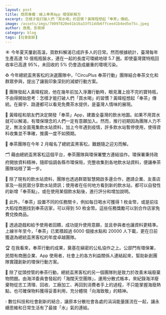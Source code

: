 ```yaml
---
layout: post
title: 商周專欄：線上奉茶App 環保新解方
excerpt: 怎樣才能打破人們「買水喝」的習慣？黃暐程想起「奉茶」傳統。
image: /assets/imgs/70097820e41b16a33f51ddb6ffcee41b4ed5e75c.jpeg
author: 唐鳳、彭筱婷
category: blog
tags: [社會創新]
---
```


☀️ 今年夏天屢創高溫，買飲料解渴已成許多人的日常。然而根據統計，臺灣每年生產高達 10 億瓶瓶裝水，連在一起的長度可環繞地球 5.7 圈。即使臺灣寶特瓶回收率已高達 95%，未回收的 5% 仍會造成嚴重的環境污染。

♻️ 今年總統盃黑客松的決選團隊中，「CircuPlus 奉茶行動」團隊結合奉茶文化和群眾參與，提出了讓我印象深刻的減塑行動方案。

🍵 團隊發起人黃暐程說，他在幾年前加入淨灘行動時，眼見灘上撿不完的寶特瓶，不由得開始思考：怎樣才能打破人們「買水喝」的習慣？黃暐程想起「奉茶」傳統。在廟宇、路邊都可以看見免費茶水提供，是臺灣人情味的展現。

📲 黃暐程和朋友們決定開發「奉茶」App，建置全臺灣的飲水地圖。如果不用買水就可以解渴，有環保理念的人們一定有意願加入。然而，推行初期因為團隊人力不足，無法全面蒐集飲水站資料，加上今年遇到疫情，許多飲水站暫停使用，使得資料收集並不準確，推廣一度不如預期。

🎉 奉茶團隊在今年 2 月報名了總統盃黑客松，難題隨之迎刃而解。

🗂 藉由總統盃黑客松這個平台，奉茶團隊與環保署雙方連結協作。環保署秉持政府開放資料精神，隨即協調各縣市環保局，完整收集到各地飲水站資料，便讓奉茶團隊站穩了第一步。

📝 除了現有的飲水站資料，團隊也透過群眾智慧開啟多邊合作，邀請企業、友善店家及一般民眾分享飲水站資訊；使用者在任何地方看到新的飲水站，都可以自發性的新增「奉茶點」，或在使用某個飲水點後，進行評分和增加說明。

🎁 此外，「奉茶」設置不同的任務關卡，例如每日喝水可獲得 1 枚金幣，或是前往大稻埕商圈找到奉茶店家，可以得到 50 枚金幣。這些任務獎勵可以到合作店家免費兌換商品。

🚀 透過遊戲和給予使用者回饋，成功提升使用意願，並且參與者也讓資料更精準。上線半年至今，「奉茶」已累積超過 6000 個接水點和 20000 人下載，更在日前獲選為總統盃黑客松的年度卓越團隊。

🏆 在我看來，奉茶行動的成果，奠基在縝密的公私協作之上。公部門有環保署，民間有商圈企業、App 使用者，社會上的各方利益關係人連結起來，幫助新創團隊實踐創新的環保行動方案。

🌊 除了從頭控管的奉茶行動，總統盃黑客松的另一個團隊則是致力於改善末端廢棄物問題。由海洋委員會發起的「海闊天空團隊」，運用分散式帳本，來紀錄海洋廢棄物從志工清理、回收、工廠加工、再回到消費者手上的過程，不只能掌握海廢熱點，也可確保物料獲得妥善利用，充分體現「向海致敬」的精神。

💧 數位科技和社會創新的結合，讓原本分散社會各處的涓涓能量匯流在一起，讓永續思維和日常生活有了最接「水」氣的連結。

